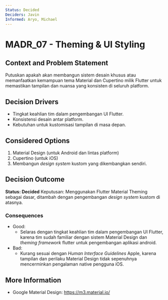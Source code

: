 ```yaml
---
Status: Decided
Deciders: Javin
Informed: Aryo, Michael
---
```


# MADR_07 - Theming & UI Styling

## Context and Problem Statement

Putuskan apakah akan membangun sistem desain khusus atau memanfaatkan kemampuan tema Material dan Cupertino milik Flutter untuk memastikan tampilan dan nuansa yang konsisten di seluruh platform.

## Decision Drivers

- Tingkat keahlian tim dalam pengembangan UI Flutter.
- Konsistensi desain antar platform.
- Kebutuhan untuk kustomisasi tampilan di masa depan.

## Considered Options

1. Material Design (untuk Android dan lintas platform)
1. Cupertino (untuk iOS)
1. Membangun *design system* kustom yang dikembangkan sendiri.

## Decision Outcome

**Status: Decided**
Keputusan: Menggunakan Flutter Material Theming sebagai dasar, ditambah dengan pengembangan *design system* kustom di atasnya.

### Consequences

- Good:
    - Selaras dengan tingkat keahlian tim dalam pengembangan UI Flutter, karena tim sudah familiar dengan sistem Material Design dan *theming framework* flutter untuk pengembangan aplikasi android.
- Bad:
    - Kurang sesuai dengan *Human Interface Guidelines* Apple, karena tampilan dan perilaku Material Design tidak sepenuhnya mencerminkan pengalaman native pengguna iOS.

## More Information

- Google Material Design: https://m3.material.io/